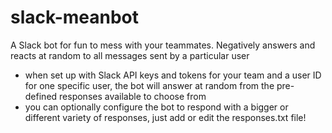 # slack-meanbot
A Slack bot for fun to mess with your teammates. Negatively answers and reacts at random to all messages sent by a particular user

- when set up with Slack API keys and tokens for your team and a user ID for one specific user, the bot will answer at random from the pre-defined responses available to choose from
- you can optionally configure the bot to respond with a bigger or different variety of responses, just add or edit the responses.txt file!
